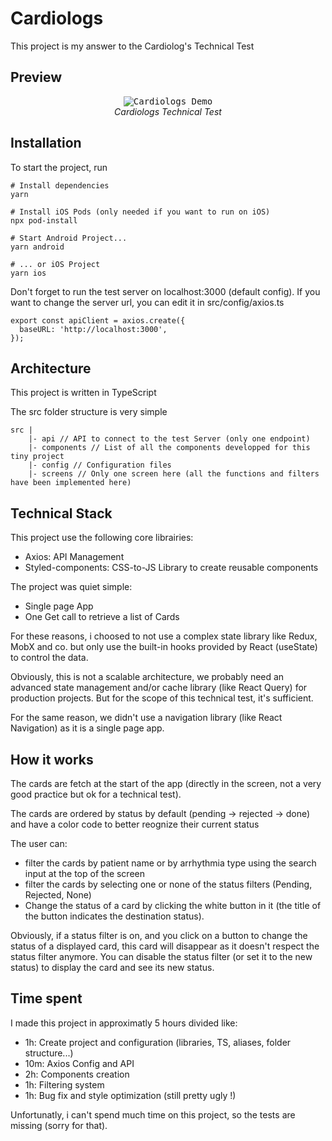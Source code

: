 # Cardiologs

This project is my answer to the Cardiolog's Technical Test

## Preview

<p align="center" >
  <kbd>
    <img src="images/apercu.gif" title="Cardiologs Demo" float="left">
  </kbd>
  <br>
  <em>Cardiologs Technical Test</em>
</p>

## Installation

To start the project, run

```
# Install dependencies
yarn

# Install iOS Pods (only needed if you want to run on iOS)
npx pod-install

# Start Android Project...
yarn android

# ... or iOS Project
yarn ios
```

Don't forget to run the test server on localhost:3000 (default config). If you want to change the server url, you can edit it in src/config/axios.ts

```
export const apiClient = axios.create({
  baseURL: 'http://localhost:3000',
});
```

## Architecture

This project is written in TypeScript

The src folder structure is very simple

```
src |
    |- api // API to connect to the test Server (only one endpoint)
    |- components // List of all the components developped for this tiny project
    |- config // Configuration files
    |- screens // Only one screen here (all the functions and filters have been implemented here)

```

## Technical Stack

This project use the following core librairies:

- Axios: API Management
- Styled-components: CSS-to-JS Library to create reusable components

The project was quiet simple:

- Single page App
- One Get call to retrieve a list of Cards

For these reasons, i choosed to not use a complex state library like Redux, MobX and co. but only use the built-in hooks provided by React (useState) to control the data.

Obviously, this is not a scalable architecture, we probably need an advanced state management and/or cache library (like React Query) for production projects. But for the scope of this technical test, it's sufficient.

For the same reason, we didn't use a navigation library (like React Navigation) as it is a single page app.

## How it works

The cards are fetch at the start of the app (directly in the screen, not a very good practice but ok for a technical test).

The cards are ordered by status by default (pending -> rejected -> done) and have a color code to better reognize their current status

The user can:

- filter the cards by patient name or by arrhythmia type using the search input at the top of the screen
- filter the cards by selecting one or none of the status filters (Pending, Rejected, None)
- Change the status of a card by clicking the white button in it (the title of the button indicates the destination status).

Obviously, if a status filter is on, and you click on a button to change the status of a displayed card, this card will disappear as it doesn't respect the status filter anymore. You can disable the status filter (or set it to the new status) to display the card and see its new status.

## Time spent

I made this project in approximatly 5 hours divided like:

- 1h: Create project and configuration (libraries, TS, aliases, folder structure...)
- 10m: Axios Config and API
- 2h: Components creation
- 1h: Filtering system
- 1h: Bug fix and style optimization (still pretty ugly !)

Unfortunatly, i can't spend much time on this project, so the tests are missing (sorry for that).
